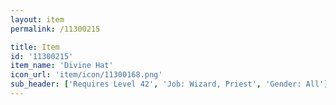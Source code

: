 ```yaml
---
layout: item
permalink: /11300215

title: Item
id: '11300215'
item_name: 'Divine Hat'
icon_url: 'item/icon/11300168.png'
sub_header: ['Requires Level 42', 'Job: Wizard, Priest', 'Gender: All']
---
```

